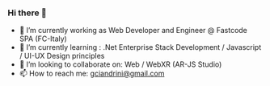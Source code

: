 ### Hi there 👋

- 🔭 I’m currently working as Web Developer and Engineer @ Fastcode SPA (FC-Italy)
- 🌱 I’m currently learning : .Net Enterprise Stack Development / Javascript / UI-UX Design principles 
- 👯 I’m looking to collaborate on: Web / WebXR (AR-JS Studio)
- 📫 How to reach me: gciandrini@gmail.com 
